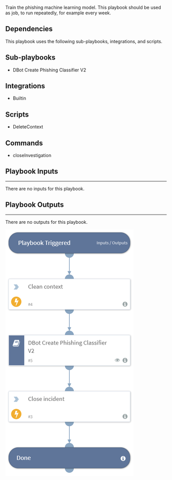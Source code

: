 Train the phishing machine learning model. This playbook should be used as job, to run repeatedly, for example every week. 

## Dependencies
This playbook uses the following sub-playbooks, integrations, and scripts.

## Sub-playbooks
* DBot Create Phishing Classifier V2

## Integrations
* Builtin

## Scripts
* DeleteContext

## Commands
* closeInvestigation

## Playbook Inputs
---
There are no inputs for this playbook.

## Playbook Outputs
---
There are no outputs for this playbook.

![DBot_Create_Phishing_Classifier_V2_Job](https://github.com/ElazarK/content-docs/blob/master/images/playbooks/DBot_Create_Phishing_Classifier_V2_Job.png)
